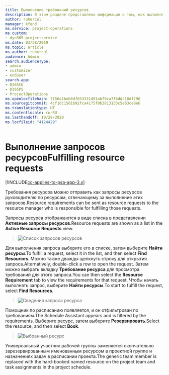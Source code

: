```yaml
---
title: Выполнение требований ресурсов
description: В этом разделе представлена информация о том, как выполнять требования ресурсов.
author: ruhercul
manager: kfend
ms.service: project-operations
ms.custom:
- dyn365-projectservice
ms.date: 03/28/2019
ms.topic: article
ms.author: ruhercul
audience: Admin
search.audienceType:
- admin
- customizer
- enduser
search.app:
- D365CE
- D365PS
- ProjectOperations
ms.openlocfilehash: 7156e1beb0df033331d91abf9ca7f6ddc18df796
ms.sourcegitcommit: 4cf1dc1561b92fca4175f0b3813133c5e63ce8e6
ms.translationtype: HT
ms.contentlocale: ru-RU
ms.lasthandoff: 10/28/2020
ms.locfileid: "4124429"
---
```

# <a name="fulfilling-resource-requests"></a><span data-ttu-id="01584-103">Выполнение запросов ресурсов</span><span class="sxs-lookup"><span data-stu-id="01584-103">Fulfilling resource requests</span></span>

[!INCLUDE[cc-applies-to-psa-app-3.x](../includes/cc-applies-to-psa-app-3x.md)]

<span data-ttu-id="01584-104">Требования ресурсов можно отправить как запросы ресурсов руководителю по ресурсам, отвечающему за выполнение этих запросов.</span><span class="sxs-lookup"><span data-stu-id="01584-104">Resource requirements can be sent as resource requests to the resource manager who is responsible for fulfilling those requests.</span></span>

<span data-ttu-id="01584-105">Запросы ресурса отображаются в виде списка в представлении **Активные запросы ресурсов**.</span><span class="sxs-lookup"><span data-stu-id="01584-105">Resource requests are shown as a list in the **Active Resource Requests** view.</span></span>

> ![Список запросов ресурсов](media/Resource-Management-image59.png)

<span data-ttu-id="01584-107">Для выполнения запроса выберите его в списке, затем выберите **Найти ресурсы**.</span><span class="sxs-lookup"><span data-stu-id="01584-107">To fulfill a request, select it in the list, and then select **Find Resources**.</span></span> <span data-ttu-id="01584-108">Можно также дважды щелкнуть строку для открытия запроса.</span><span class="sxs-lookup"><span data-stu-id="01584-108">Alternatively, double-click a row to open the request.</span></span> <span data-ttu-id="01584-109">Затем можно выбрать вкладку **Требование ресурса** для просмотра требований для этого запроса.</span><span class="sxs-lookup"><span data-stu-id="01584-109">You can then select the **Resource Requirement** tab to view the requirements for that request.</span></span> <span data-ttu-id="01584-110">Чтобы начать выполнять запрос, выберите **Найти ресурсы**.</span><span class="sxs-lookup"><span data-stu-id="01584-110">To start to fulfill the request, select **Find Resources**.</span></span>

> ![Сведения запроса ресурса](media/Resource-Management-image60.png)

<span data-ttu-id="01584-112">Помощник по расписанию появляется, и он отфильтрован по требованиям.</span><span class="sxs-lookup"><span data-stu-id="01584-112">The Schedule Assistant appears and is filtered by the requirements.</span></span> <span data-ttu-id="01584-113">Выберите ресурс, затем выберите **Резервировать**.</span><span class="sxs-lookup"><span data-stu-id="01584-113">Select the resource, and then select **Book**.</span></span>

> ![Выбранный ресурс](media/Resource-Management-image61.png)

<span data-ttu-id="01584-115">Универсальный участник рабочей группы заменяется окончательно зарезервированным именованным ресурсом в проектной группе и назначениях задач в расписании проекта.</span><span class="sxs-lookup"><span data-stu-id="01584-115">The generic team member is replaced with the hard-booked named resource on the project team and task assignments in the project schedule.</span></span>
